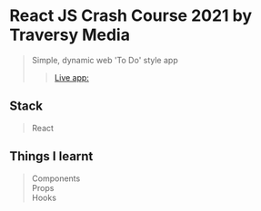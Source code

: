 # React JS Crash Course 2021 by Traversy Media

> Simple, dynamic web 'To Do' style app  
> > [Live app: ](https://karolisdavli.github.io/taskTracker/)

## Stack

> React

## Things I learnt

> Components  
> Props  
> Hooks